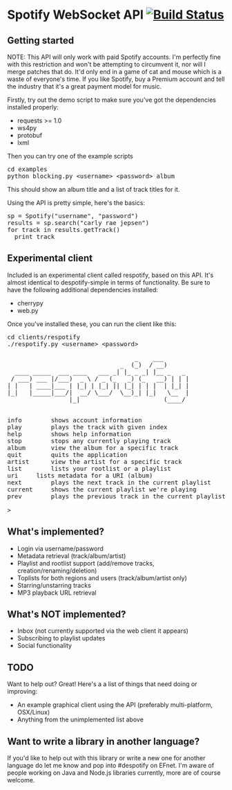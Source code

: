 Spotify WebSocket API [![Build Status](https://travis-ci.org/interfect/spotify-websocket-api.png?branch=master)](https://travis-ci.org/interfect/spotify-websocket-api)
=====================

Getting started
---------------

NOTE: This API will only work with paid Spotify accounts. I'm perfectly fine with this restriction and won't be attempting to circumvent it, nor will I merge patches that do. It'd only end in a game of cat and mouse which is a waste of everyone's time. If you like Spotify, buy a Premium account and tell the industry that it's a great payment model for music.

Firstly, try out the demo script to make sure you've got the dependencies installed properly:

* requests >= 1.0
* ws4py
* protobuf
* lxml

Then you can try one of the example scripts

<pre>
cd examples
python blocking.py &lt;username&gt; &lt;password&gt; album
</pre>

This should show an album title and a list of track titles for it.

Using the API is pretty simple, here's the basics:

<pre>
sp = Spotify("username", "password")
results = sp.search("carly rae jepsen")
for track in results.getTrack()
  print track
</pre>

Experimental client
-------------------

Included is an experimental client called respotify, based on this API. It's almost identical to
despotify-simple in terms of functionality. Be sure to have the following additional dependencies installed:

* cherrypy
* web.py

Once you've installed these, you can run the client like this:

<pre>
cd clients/respotify
./respotify.py &lt;username&gt; &lt;password&gt;

                                   _    ___       
                               _  (_)  / __)      
  ____ _____  ___ ____   ___ _| |_ _ _| |__ _   _ 
 / ___) ___ |/___)  _ \ / _ (_   _) (_   __) | | |
| |   | ____|___ | |_| | |_| || |_| | | |  | |_| |
|_|   |_____|___/|  __/ \___/  \__)_| |_|   \__  |
                 |_|                       (____/ 

	
info		shows account information
play		plays the track with given index
help		shows help information
stop		stops any currently playing track
album		view the album for a specific track
quit		quits the application
artist		view the artist for a specific track
list		lists your rootlist or a playlist
uri		lists metadata for a URI (album)
next		plays the next track in the current playlist
current		shows the current playlist we're playing
prev		plays the previous track in the current playlist

>
</pre>

What's implemented?
-------------------

* Login via username/password
* Metadata retrieval (track/album/artist)
* Playlist and rootlist support (add/remove tracks, creation/renaming/deletion)
* Toplists for both regions and users (track/album/artist only)
* Starring/unstarring tracks
* MP3 playback URL retrieval

What's NOT implemented?
-----------------------
* Inbox (not currently supported via the web client it appears)
* Subscribing to playlist updates
* Social functionality

TODO
----

Want to help out? Great! Here's a a list of things that need doing or improving:

* An example graphical client using the API (preferably multi-platform, OSX/Linux)
* Anything from the unimplemented list above

Want to write a library in another language?
--------------------------------------------

If you'd like to help out with this library or write a new one for another language do let me know and pop into #despotify on EFnet. I'm aware of people working on Java and Node.js libraries currently, more are of course welcome.
